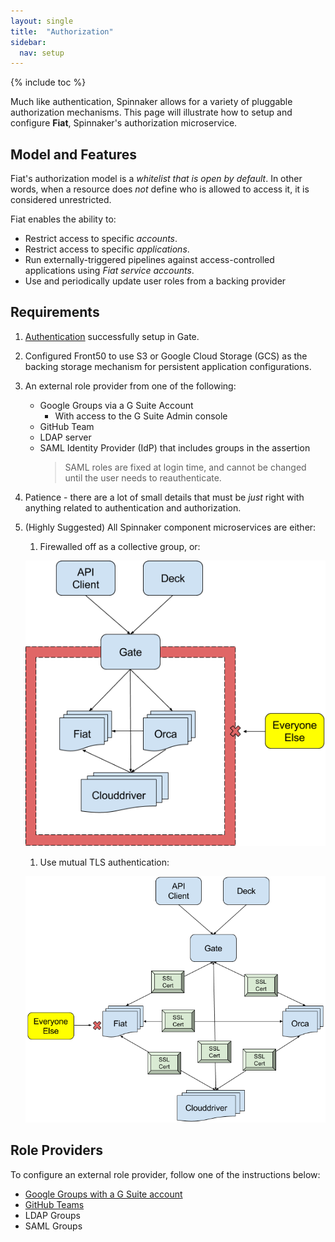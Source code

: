 ```yaml
---
layout: single
title:  "Authorization"
sidebar:
  nav: setup
---
```


{% include toc %}

Much like authentication, Spinnaker allows for a variety of pluggable 
authorization mechanisms. This page will illustrate how to setup and configure **Fiat**, 
Spinnaker's authorization microservice.

## Model and Features

Fiat's authorization model is a _whitelist that is open by default_. In other words, when a 
resource does _not_ define who is allowed to access it, it is considered unrestricted. 

Fiat enables the ability to:

* Restrict access to specific _accounts_.
* Restrict access to specific _applications_.
* Run externally-triggered pipelines against access-controlled applications using _Fiat service accounts_.
* Use and periodically update user roles from a backing provider

## Requirements

1. [Authentication](../authentication) successfully setup in Gate.

1. Configured Front50 to use S3 or Google Cloud Storage (GCS) as the backing storage mechanism for
 persistent application configurations.

1. An external role provider from one of the following:
    * Google Groups via a G Suite Account
        * With access to the G Suite Admin console
    * GitHub Team
    * LDAP server
    * SAML Identity Provider (IdP) that includes groups in the assertion 
        > SAML roles are fixed at login time, and cannot be changed until the user needs to 
        reauthenticate.

1. Patience - there are a lot of small details that must be _just_ right with anything related to
 authentication and authorization.

1. (Highly Suggested) All Spinnaker component microservices are either:
    1. Firewalled off as a collective group, or:
    
    ![all service firewalled off](fiat-firewall.png)
    
    1. Use mutual TLS authentication:
    
    ![all services use mutual TLS authentication](fiat-mTLS.png)

## Role Providers

To configure an external role provider, follow one of the instructions below:

* [Google Groups with a G Suite account](./google-groups/)
* [GitHub Teams](./github-teams)
* LDAP Groups
* SAML Groups
